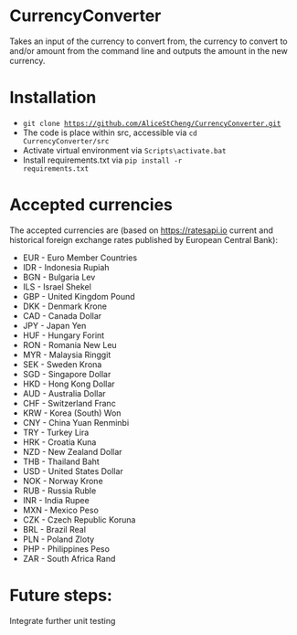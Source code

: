 # CurrencyConverter

Takes an input of the currency to convert from, the currency to convert to and/or amount from the command line and outputs the amount in the new currency.

# Installation

* <code>git clone https://github.com/AliceStCheng/CurrencyConverter.git</code>
* The code is place within src, accessible via <code>cd CurrencyConverter/src</code>
* Activate virtual environment via <code>Scripts\activate.bat</code>
* Install requirements.txt via <code>pip install -r requirements.txt</code>

# Accepted currencies
The accepted currencies are (based on https://ratesapi.io current and historical foreign exchange rates published by European Central Bank):

* EUR - Euro Member Countries
* IDR - Indonesia Rupiah
* BGN - Bulgaria Lev
* ILS - Israel Shekel 
* GBP - United Kingdom Pound 
* DKK - Denmark Krone 
* CAD - Canada Dollar 
* JPY - Japan Yen 
* HUF - Hungary Forint 
* RON - Romania New Leu 
* MYR - Malaysia Ringgit 
* SEK - Sweden Krona 
* SGD - Singapore Dollar 
* HKD - Hong Kong Dollar 
* AUD - Australia Dollar 
* CHF - Switzerland Franc 
* KRW - Korea (South) Won 
* CNY - China Yuan Renminbi 
* TRY - Turkey Lira 
* HRK - Croatia Kuna 
* NZD - New Zealand Dollar 
* THB - Thailand Baht 
* USD - United States Dollar 
* NOK - Norway Krone 
* RUB - Russia Ruble 
* INR - India Rupee 
* MXN - Mexico Peso 
* CZK - Czech Republic Koruna 
* BRL - Brazil Real 
* PLN - Poland Zloty 
* PHP - Philippines Peso 
* ZAR - South Africa Rand

# Future steps:
Integrate further unit testing 
